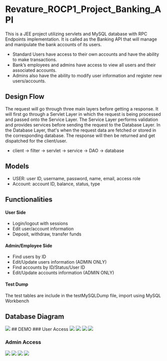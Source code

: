 # Revature_ROCP1_Project_Banking_API
This is a JEE project utilizing servlets and MySQL database with RPC Endpoints implementation. It is called as the Banking API that will manage and manipulate the bank accounts of its users. 
-	Standard Users have access to their own accounts and have the ability to make transactions. 
-	Bank’s employees and admins have access to view all users and their associated accounts. 
-	Admins also have the ability to modify user information and register new users/accounts.

## Design Flow
The request will go through three main layers before getting a response. It will first go through a Servlet Layer in which the request is being processed and passed onto the Service Layer. The Service Layer performs validation and provides services before sending the request to the Database Layer. In the Database Layer, that's when the request data are fetched or stored in the corresponding database. The response will then be returned and get dispatched for the client/user.
 - client -> filter -> servlet -> service -> DAO -> database

## Models
- USER: user ID, username, password, name, email, access role
- Account: account ID, balance, status, type

## Functionalities
#### User Side
- Login/logout with sessions
- Edit user/account information
- Deposit, withdraw, transfer funds
#### Admin/Employee Side
- Find users by ID
- Edit/Update users information (ADMIN ONLY)
- Find accounts by ID/Status/User ID
- Edit/Update accounts information (ADMIN ONLY)
#### Test Dump
The test tables are include in the testMySQLDump file, import using MySQL Workbench
## Database Diagram
<img src="/img/database.PNG">
## DEMO
### User Access
<img src="/img/index.PNG">
<img src="/img/userInfo.PNG">
<img src="/img/accountInfo.PNG">
<img src="/img/transferUser.PNG">

### Admin Access
<img src="/img/addNewUser.PNG">
<img src="/img/editUserInfo.PNG">
<img src="/img/findUpdateUsers.PNG">
<img src="/img/findUpdateAccounts.PNG">

